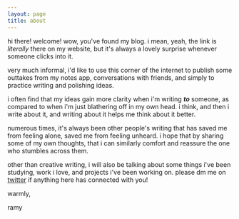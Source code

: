 ```yaml
---
layout: page
title: about
---
```


hi there! welcome! wow, you've found my blog. i mean, yeah, the link is *literally* there on my website, but it's always a lovely surprise whenever someone clicks into it.

very much informal, i'd like to use this corner of the internet to publish some outtakes from my notes app, conversations with friends, and simply to practice writing and polishing ideas.

i often find that my ideas gain more clarity when i'm writing _**to**_ someone, as compared to when i'm just blathering off in my own head. i think, and then i write about it, and writing about it helps me think about it better.

numerous times, it's always been other people's writing that has saved me from feeling alone, saved me from feeling unheard. i hope that by sharing some of my own thoughts, that i can similarly comfort and reassure the one who stumbles across them.

other than creative writing, i will also be talking about some things i've been studying, work i love, and projects i've been working on. please dm me on [twitter](https://twitter.com/ramyjzhang) if anything here has connected with you!

warmly,

ramy
